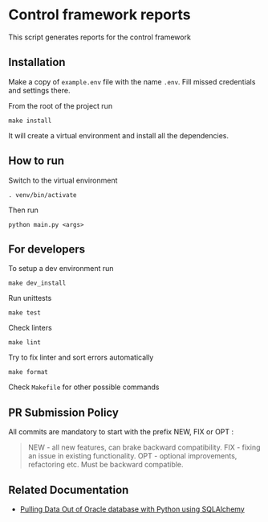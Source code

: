 # Control framework reports

This script generates reports for the control framework

## Installation

Make a copy of `example.env` file with the name `.env`. Fill missed credentials and settings there.

From the root of the project run
```
make install
```
It will create a virtual environment and install all the dependencies.

## How to run
Switch to the virtual environment
```
. venv/bin/activate
```
Then run 
```
python main.py <args>
```

## For developers
To setup a dev environment run
```
make dev_install
```
Run unittests
```
make test
```
Check linters
```
make lint
```
Try to fix linter and sort errors automatically
```
make format
```

Check `Makefile` for other possible commands

## PR Submission Policy

All commits are mandatory to start with the prefix NEW, FIX or OPT :

> NEW - all new features, can brake backward compatibility.
> FIX - fixing an issue in existing functionality.
> OPT - optional improvements, refactoring etc. Must be backward compatible.

## Related Documentation

* [Pulling Data Out of Oracle database with Python using SQLAlchemy](https://confluence.aws.abnamro.org/pages/viewpage.action?spaceKey=MPSR&title=Pulling+Data+Out+of+Oracle+database+with+Python+using+SQLAlchemy)

